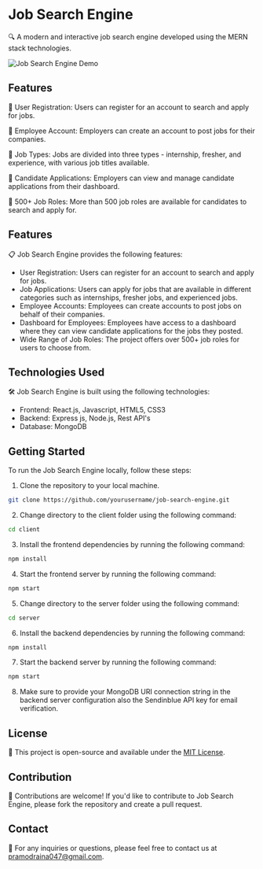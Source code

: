# Job Search Engine

🔍 A modern and interactive job search engine developed using the MERN stack technologies.

![Job Search Engine Demo](https://cdn.dribbble.com/users/3848091/screenshots/7827479/media/5f226eb6aa71d3b639a73d214e716db6.gif)


## Features

🔹 User Registration: Users can register for an account to search and apply for jobs.

🔹 Employee Account: Employers can create an account to post jobs for their companies.

🔹 Job Types: Jobs are divided into three types - internship, fresher, and experience, with various job titles available.

🔹 Candidate Applications: Employers can view and manage candidate applications from their dashboard.

🔹 500+ Job Roles: More than 500 job roles are available for candidates to search and apply for.

## Features

📋 Job Search Engine provides the following features:

- User Registration: Users can register for an account to search and apply for jobs.
- Job Applications: Users can apply for jobs that are available in different categories such as internships, fresher jobs, and experienced jobs.
- Employee Accounts: Employees can create accounts to post jobs on behalf of their companies.
- Dashboard for Employees: Employees have access to a dashboard where they can view candidate applications for the jobs they posted.
- Wide Range of Job Roles: The project offers over 500+ job roles for users to choose from.

## Technologies Used

🛠️ Job Search Engine is built using the following technologies:

- Frontend: React.js, Javascript, HTML5, CSS3
- Backend: Express js, Node.js, Rest API's
- Database: MongoDB

## Getting Started

To run the Job Search Engine locally, follow these steps:

1. Clone the repository to your local machine.

```bash
git clone https://github.com/yourusername/job-search-engine.git
```

2. Change directory to the client folder using the following command:

```bash
cd client
```

3. Install the frontend dependencies by running the following command:

```bash
npm install
```

4. Start the frontend server by running the following command:

```bash
npm start
```

5. Change directory to the server folder using the following command:

```bash
cd server
```

6. Install the backend dependencies by running the following command:

```bash
npm install
```

7. Start the backend server by running the following command:

```bash
npm start
```


8. Make sure to provide your MongoDB URI connection string in the backend server configuration also the Sendinblue API key for email verification.


## License

📝 This project is open-source and available under the [MIT License](LICENSE).

## Contribution

🤝 Contributions are welcome! If you'd like to contribute to Job Search Engine, please fork the repository and create a pull request. 

## Contact

📧 For any inquiries or questions, please feel free to contact us at [pramodraina047@gmail.com](mailto:pramodraina047@gmail.com).


